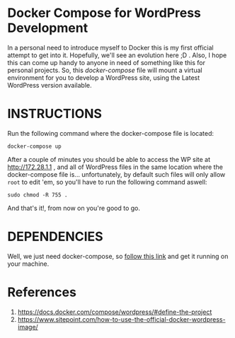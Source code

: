 # Docker Compose for WordPress Development
In a personal need to introduce myself to Docker this is my first official attempt to get into it. Hopefully, we'll see an evolution here ;D . Also, I hope this can come up handy to anyone in need of something like this for personal projects.
So, this _docker-compose_ file will mount a virtual environment for you to develop a WordPress site, using the Latest WordPress version available.

# INSTRUCTIONS
Run the following command where the docker-compose file is located: 

`docker-compose up`

After a couple of minutes you should be able to access the WP site at http://172.28.1.1 , and all of WordPress files in the same location where the docker-compose file is... unfortunately, by default such files will only allow `root` to edit 'em, so you'll have to run the following command aswell:

`sudo chmod -R 755 .`

And that's it!, from now on you're good to go.

# DEPENDENCIES
Well, we just need docker-compose, so [follow this link](https://docs.docker.com/compose/install/#master-builds) and get it running on your machine.

# References
1. https://docs.docker.com/compose/wordpress/#define-the-project
2. https://www.sitepoint.com/how-to-use-the-official-docker-wordpress-image/
